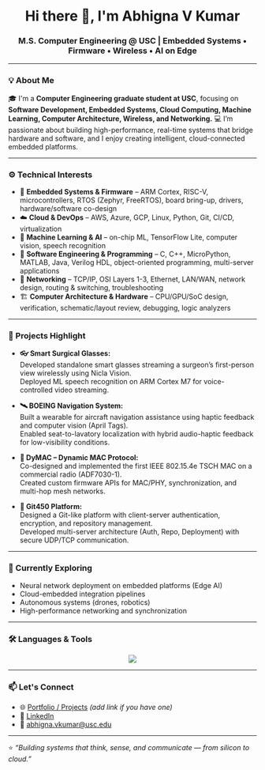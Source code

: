<h1 align="center">Hi there 👋, I'm Abhigna V Kumar</h1>
<h3 align="center">M.S. Computer Engineering @ USC | Embedded Systems • Firmware • Wireless • AI on Edge</h3>

---

### 💡 About Me  
🎓 I'm a **Computer Engineering graduate student at USC**, focusing on **Software Development, Embedded Systems, Cloud Computing, Machine Learning, Computer Architecture, Wireless, and Networking.**
💻 I’m passionate about building high-performance, real-time systems that bridge hardware and software, and I enjoy creating intelligent, cloud-connected embedded platforms.

---

### ⚙️ Technical Interests
- 🧩 **Embedded Systems & Firmware** – ARM Cortex, RISC-V, microcontrollers, RTOS (Zephyr, FreeRTOS), board bring-up, drivers, hardware/software co-design  
- ☁️ **Cloud & DevOps** – AWS, Azure, GCP, Linux, Python, Git, CI/CD, virtualization  
- 🧠 **Machine Learning & AI** – on-chip ML, TensorFlow Lite, computer vision, speech recognition  
- 🧰 **Software Engineering & Programming** – C, C++, MicroPython, MATLAB, Java, Verilog HDL, object-oriented programming, multi-server applications  
- 📡 **Networking** – TCP/IP, OSI Layers 1-3, Ethernet, LAN/WAN, network design, routing & switching, troubleshooting  
- 🏗️ **Computer Architecture & Hardware** – CPU/GPU/SoC design, verification, schematic/layout review, debugging, logic analyzers  


---

### 🚀 Projects Highlight  
- **👓 Smart Surgical Glasses:**  
  Developed standalone smart glasses streaming a surgeon’s first-person view wirelessly using Nicla Vision.  
  Deployed ML speech recognition on ARM Cortex M7 for voice-controlled video streaming.  

- **🛰️ BOEING Navigation System:**  
  Built a wearable for aircraft navigation assistance using haptic feedback and computer vision (April Tags).  
  Enabled seat-to-lavatory localization with hybrid audio-haptic feedback for low-visibility conditions.  

- **📶 DyMAC – Dynamic MAC Protocol:**  
  Co-designed and implemented the first IEEE 802.15.4e TSCH MAC on a commercial radio (ADF7030-1).  
  Created custom firmware APIs for MAC/PHY, synchronization, and multi-hop mesh networks.  

- **🔐 Git450 Platform:**  
  Designed a Git-like platform with client-server authentication, encryption, and repository management.  
  Developed multi-server architecture (Auth, Repo, Deployment) with secure UDP/TCP communication.  

---

### 🧠 Currently Exploring  
- Neural network deployment on embedded platforms (Edge AI)  
- Cloud-embedded integration pipelines  
- Autonomous systems (drones, robotics)  
- High-performance networking and synchronization  

---

### 🛠️ Languages & Tools  

<p align="center">
<img src="https://skillicons.dev/icons?i=c,cpp,python,matlab,verilog,arduino,linux,bash,git,docker,aws,gcp,vscode,raspberrypi&perline=8" />
</p>

---

### 📫 Let's Connect  
- 🌐 [Portfolio / Projects](#) *(add link if you have one)*  
- 💼 [LinkedIn](https://www.linkedin.com/in/abhignavkumar)  
- 📧 abhigna.vkumar@usc.edu  

---

⭐️ _“Building systems that think, sense, and communicate — from silicon to cloud.”_  

